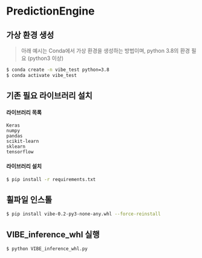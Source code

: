 # PredictionEngine

## 가상 환경 생성
> 아래 예시는 Conda에서 가상 환경을 생성하는 방법이며, 
python 3.8의 환경 필요 (python3 이상)


```bash
$ conda create -n vibe_test python=3.8
$ conda activate vibe_test
```

## 기존 필요 라이브러리 설치
#### 라이브러리 목록
```
Keras
numpy
pandas
scikit-learn
sklearn
tensorflow
```
#### 라이브러리 설치
```bash
$ pip install -r requirements.txt
```

## 휠파일 인스톨
```bash
$ pip install vibe-0.2-py3-none-any.whl --force-reinstall
```

## VIBE_inference_whl 실행
```bash
$ python VIBE_inference_whl.py
```
